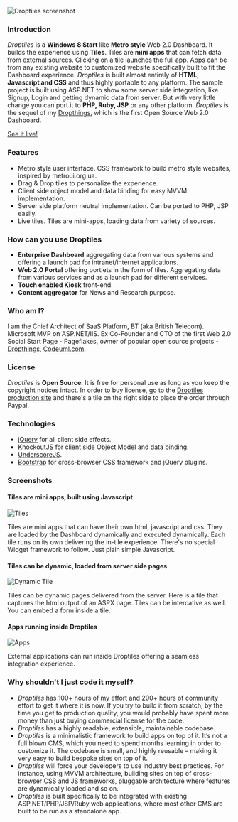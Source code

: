 ![Droptiles screenshot](https://github.com/oazabir/Droptiles/raw/master/doc/Screenshot600.png)

### Introduction
*Droptiles* is a **Windows 8 Start** like **Metro style** Web 2.0 Dashboard. It builds the experience using **Tiles**. Tiles are **mini apps** that can fetch data from external sources. Clicking on a tile launches the full app. Apps can be from any existing website to customized website specifically built to fit the Dashboard experience. 
*Droptiles* is built almost entirely of **HTML, Javascript and CSS** and thus highly portable to any platform. The sample project is built using ASP.NET to show some server side integration, like Signup, Login and getting dynamic data from server. But with very little change you can port it to **PHP, Ruby, JSP** or any other platform.
*Droptiles* is the sequel of my [Dropthings](http://dropthings.omaralzabir.com/), which is the first Open Source Web 2.0 Dashboard.

[See it live!](http://droptiles.com) 

### Features
* Metro style user interface. CSS framework to build metro style websites, inspired by metroui.org.ua.
* Drag & Drop tiles to personalize the experience. 
* Client side object model and data binding for easy MVVM implementation.
* Server side platform neutral implementation. Can be ported to PHP, JSP easily.
* Live tiles. Tiles are mini-apps, loading data from variety of sources.

### How can you use Droptiles
* **Enterprise Dashboard** aggregating data from various systems and offering a launch pad for intranet/internet applications.
* **Web 2.0 Portal** offering portlets in the form of tiles. Aggregating data from various services and as a launch pad for different services.
* **Touch enabled Kiosk** front-end.
* **Content aggregator** for News and Research purpose.

### Who am I?
I am the Chief Architect of SaaS Platform, BT (aka British Telecom). Microsoft MVP on ASP.NET/IIS. Ex Co-Founder and CTO of the first Web 2.0 Social Start Page - Pageflakes, owner of popular open source projects - [Dropthings](http://dropthings.omaralzabir.com), [Codeuml.com](http://codeuml.com). 

### License
*Droptiles* is **Open Source**. It is free for personal use as long as you keep the copyright notices intact. In order to buy license, go to the [Droptiles production site](http://www.droptiles.com/) and there's a tile on the right side to place the order through Paypal.

### Technologies
* [jQuery](http://jquery.com/) for all client side effects.
* [KnockoutJS](http://knockoutjs.com/) for client side Object Model and data binding.
* [UnderscoreJS](http://underscorejs.org/).
* [Bootstrap](http://twitter.github.com/bootstrap/) for cross-browser CSS framework and jQuery plugins.

### Screenshots
#### Tiles are mini apps, built using Javascript
![Tiles](https://github.com/oazabir/Droptiles/raw/master/doc/Tiles.png)

Tiles are mini apps that can have their own html, javascript and css. They are loaded by the Dashboard dynamically and executed dynamically. Each tile runs on its own delivering the in-tile experience. There's no special Widget framework to follow. Just plain simple Javascript.


#### Tiles can be dynamic, loaded from server side pages
![Dynamic Tile](https://github.com/oazabir/Droptiles/raw/master/doc/DynamicTile.png)

Tiles can be dynamic pages delivered from the server. Here is a tile that captures the html output of an ASPX page. Tiles can be intercative as well. You can embed a form inside a tile.

#### Apps running inside Droptiles
![Apps](https://github.com/oazabir/Droptiles/raw/master/doc/Apps.png)

External applications can run inside Droptiles offering a seamless integration experience. 

### Why shouldn't I just code it myself?
* *Droptiles* has 100+ hours of my effort and 200+ hours of community effort to get it where it is now. If you try to build it from scratch, by the time you get to production quality, you would probably have spent more money than just buying commercial license for the code.
* *Droptiles* has a highly readable, extensible, maintainable codebase. 
* *Droptiles* is a minimalistic framework to build apps on top of it. It’s not a full blown CMS, which you need to spend months learning in order to customize it. The codebase is small, and highly reusable – making it very easy to build bespoke sites on top of it.
* *Droptiles* will force your developers to use industry best practices. For instance, using MVVM architecture, building sites on top of cross-browser CSS and JS frameworks, pluggable architecture where features are dynamically loaded and so on.
* *Droptiles* is built specifically to be integrated with existing ASP.NET/PHP/JSP/Ruby web applications, where most other CMS are built to be run as a standalone app.


